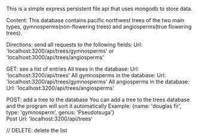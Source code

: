 This is a simple express persistent file api that uses mongodb to store data.

Content: 
This database contains pacific northwest trees of the two main types, gymnosperms(non-flowering trees) and angiosperms(true flowering trees).

Directions:
send all requests to the following fields:
  Url: 'localhost:3200/api/trees/gymnosperms' or 'localhost:3000/api/trees/angiosperms'


GET: see a list of entries
    All trees in the database:                   Url: 'localhost:3200/api/trees'
    All gymnosperms in the database:             Url: 'localhost:3200/api/trees/gymnosperms'
    All angiosperms in the database:             Url: 'localhost:3200/api/trees/angiosperms'
    
POST: add a tree to the database
    You can add a tree to the trees database and the program will sort it automatically 
   Example: {name: 'douglas fir', type: 'gymnosperm', genus: 'Pseudotsuga'}                 
   Post Url: 'localhost:3200/api/trees'

// DELETE: delete the list 



